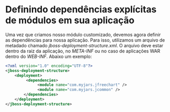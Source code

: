 # Definindo dependências explícitas de módulos em sua aplicação
Uma vez que criamos nosso módulo customizado, devemos agora definir as dependências para nossa aplicação. Para isso, utilizamos um arquivo de metadado chamado *jboss-deployment-structure.xml*. O arquivo deve estar dentro da raiz da aplicação, no *META-INF* ou no caso de aplicações WAR dentro do *WEB-INF*. Abaixo um exemplo:
```xml
<?xml version="1.0" encoding="UTF-8"?>  
<jboss-deployment-structure>  
    <deployment>  
         <dependencies>  
              <module name="com.myjars.jfreechart" />  
              <module name="com.myjars.jcommon" />  
        </dependencies>  
    </deployment>  
</jboss-deployment-structure> 
```